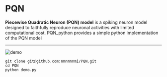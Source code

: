 # PQN

**Piecewise Quadratic Neuron (PQN) model** is a spiking neuron model designed to faithfully reproduce neuronal activities with limited computational cost.
PQN_python provides a simple python implementation of the PQN model

---

![demo](https://user-images.githubusercontent.com/108346049/191765808-160a4049-e4a5-4b7a-a9ed-0b254782c24e.png)

    git clone git@github.com:nmnmnnmi/PQN.git
    cd PQN
    python demo.py
